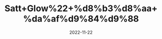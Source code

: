 ---
title: 'Satt+Glow%22+%d8%b3%d8%aa+%da%af%d9%84%d9%88'
date: '2022-11-22' 
metatag: '' 
inventory: '0' 
draft: false 
# meta description 
shortDescripton: 'The+purpose+of+a+salt+glow++treatment+is+to+exfoliate+a+person%27s+skin%2c+resulting+in+skin+that+looks+and+feels+years+younger.+It+can+hydrate+you+in+no+time.'
description: 'Extracts+%22+Chemical+%22%da%a9%d9%85%db%8c%da%a9%d9%84'
longdescription: ''
tags: ''
brand: ''
subCategory: ''
unit: '10 gm-Pk'
sellCount: '0'
featured: True
# product Price
price: '20.0'
# Product Short Description
shortDescription: 'The+purpose+of+a+salt+glow++treatment+is+to+exfoliate+a+person%27s+skin%2c+resulting+in+skin+that+looks+and+feels+years+younger.+It+can+hydrate+you+in+no+time.'
productID: 'ECF1FB39-5B24-ED11-9968-005056B3A416'
type: 'products'
category: 'Extracts+%22+Chemical+%22%da%a9%d9%85%db%8c%da%a9%d9%84' 
thumnailproduct: 'https://eraconnect.blob.core.windows.net/product-images/aminsaddiquidawakhana/ECF1FB39-5B24-ED11-9968-005056B3A416.webp' 
images:
  - image: 'https://eraconnect.blob.core.windows.net/product-images/aminsaddiquidawakhana/ECF1FB39-5B24-ED11-9968-005056B3A416.webp'  
Variants:
---